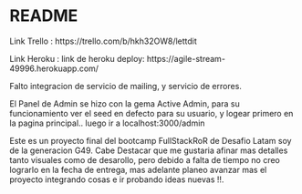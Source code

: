 # README
<p>Link Trello : https://trello.com/b/hkh32OW8/lettdit</p>
<p>Link Heroku : link de heroku deploy: https://agile-stream-49996.herokuapp.com/</p>
<p>Falto integracion de servicio de mailing, y servicio de errores. </p>
El Panel de Admin se hizo con la gema Active Admin, para su funcionamiento ver el seed en defecto para su usuario, y logear primero en la pagina principal..
luego ir a localhost:3000/admin

Este es un proyecto final del bootcamp FullStackRoR de Desafio Latam 
soy de la generacion G49.
Cabe Destacar que me gustaria afinar mas detalles tanto visuales como de desarollo, pero debido a falta de tiempo no creo lograrlo en la fecha de entrega, mas adelante planeo avanzar mas el proyecto integrando cosas e ir probando ideas nuevas !!.


